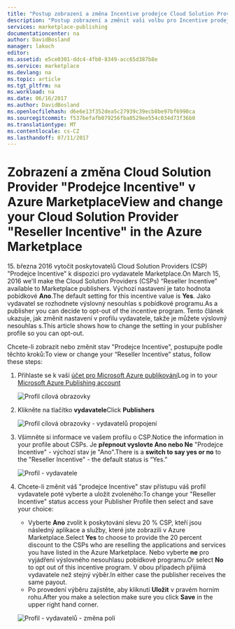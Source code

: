 ```yaml
---
title: "Postup zobrazení a změna Incentive prodejce Cloud Solution Provider | Microsoft Docs"
description: "Postup zobrazení a změnit vaši volbu pro Incentive prodejce zprostředkovatele kryptografických služeb"
services: marketplace-publishing
documentationcenter: na
author: DavidBosland
manager: lakoch
editor: 
ms.assetid: e5ce0301-ddc4-4fb0-8349-acc65d387b8e
ms.service: marketplace
ms.devlang: na
ms.topic: article
ms.tgt_pltfrm: na
ms.workload: na
ms.date: 06/16/2017
ms.author: DavidBosland
ms.openlocfilehash: d6e6e13f352dea5c27939c39ecb8be97bf6990ca
ms.sourcegitcommit: f537befafb079256fba0529ee554c034d73f36b0
ms.translationtype: MT
ms.contentlocale: cs-CZ
ms.lasthandoff: 07/11/2017
---
```

# <a name="view-and-change-your-cloud-solution-provider-reseller-incentive-in-the-azure-marketplace"></a><span data-ttu-id="edb9b-103">Zobrazení a změna Cloud Solution Provider "Prodejce Incentive" v Azure Marketplace</span><span class="sxs-lookup"><span data-stu-id="edb9b-103">View and change your Cloud Solution Provider "Reseller Incentive" in the Azure Marketplace</span></span>
<span data-ttu-id="edb9b-104">15. března 2016 vytočit poskytovatelů Cloud Solution Providers (CSP) "Prodejce Incentive" k dispozici pro vydavatele Marketplace.</span><span class="sxs-lookup"><span data-stu-id="edb9b-104">On March 15, 2016 we'll make the Cloud Solution Providers (CSPs) “Reseller Incentive” available to Marketplace publishers.</span></span>  <span data-ttu-id="edb9b-105">Výchozí nastavení je tato hodnota pobídkové **Ano**.</span><span class="sxs-lookup"><span data-stu-id="edb9b-105">The default setting for this incentive value is **Yes**.</span></span>  <span data-ttu-id="edb9b-106">Jako vydavatel se rozhodnete výslovný nesouhlas s pobídkové programu.</span><span class="sxs-lookup"><span data-stu-id="edb9b-106">As a publisher you can decide to opt-out of the incentive program.</span></span>  <span data-ttu-id="edb9b-107">Tento článek ukazuje, jak změnit nastavení v profilu vydavatele, takže je můžete výslovný nesouhlas s.</span><span class="sxs-lookup"><span data-stu-id="edb9b-107">This article shows how to change the setting in your publisher profile so you can opt-out.</span></span>

<span data-ttu-id="edb9b-108">Chcete-li zobrazit nebo změnit stav "Prodejce Incentive", postupujte podle těchto kroků:</span><span class="sxs-lookup"><span data-stu-id="edb9b-108">To view or change your “Reseller Incentive” status, follow these steps:</span></span>

1. <span data-ttu-id="edb9b-109">Přihlaste se k vaší [účet pro Microsoft Azure publikování](https://publish.windowsazure.com/workspace)</span><span class="sxs-lookup"><span data-stu-id="edb9b-109">Log in to your [Microsoft Azure Publishing account](https://publish.windowsazure.com/workspace)</span></span>

   ![Profil cílová obrazovky][1]
2. <span data-ttu-id="edb9b-111">Klikněte na tlačítko **vydavatele**</span><span class="sxs-lookup"><span data-stu-id="edb9b-111">Click **Publishers**</span></span>

   ![Profil cílová obrazovky - vydavatelů propojení][2]
3. <span data-ttu-id="edb9b-113">Všimněte si informace ve vašem profilu o CSP.</span><span class="sxs-lookup"><span data-stu-id="edb9b-113">Notice the information in your profile about CSPs.</span></span>  <span data-ttu-id="edb9b-114">Je **přepnout vyslovte Ano nebo Ne** "Prodejce Incentive" - výchozí stav je "Ano".</span><span class="sxs-lookup"><span data-stu-id="edb9b-114">There is a **switch to say yes or no** to the "Reseller Incentive" - the default status is “Yes.”</span></span>

   ![Profil - vydavatele][3]
4. <span data-ttu-id="edb9b-116">Chcete-li změnit váš "prodejce Incentive" stav přístupu váš profil vydavatele poté vyberte a uložit zvoleného:</span><span class="sxs-lookup"><span data-stu-id="edb9b-116">To change your "Reseller Incentive" status access your Publisher Profile then select and save your choice:</span></span>

   * <span data-ttu-id="edb9b-117">Vyberte **Ano** zvolit k poskytování slevu 20 % CSP, kteří jsou následný aplikace a služby, které jste zobrazili v Azure Marketplace.</span><span class="sxs-lookup"><span data-stu-id="edb9b-117">Select **Yes** to choose to provide the 20 percent discount to the CSPs who are reselling the applications and services you have listed in the Azure Marketplace.</span></span>  <span data-ttu-id="edb9b-118">Nebo vyberte **ne** pro vyjádření výslovného nesouhlasu pobídkové programu.</span><span class="sxs-lookup"><span data-stu-id="edb9b-118">Or select **No** to opt out of this incentive program.</span></span>  <span data-ttu-id="edb9b-119">V obou případech přijímá vydavatele než stejný výběr.</span><span class="sxs-lookup"><span data-stu-id="edb9b-119">In either case the publisher receives the same payout.</span></span>
   * <span data-ttu-id="edb9b-120">Po provedení výběru zajistěte, aby kliknutí **Uložit** v pravém horním rohu.</span><span class="sxs-lookup"><span data-stu-id="edb9b-120">After you make a selection make sure you click **Save** in the upper right hand corner.</span></span>

   ![Profil - vydavatelů - změna polí][4]

[1]: ./media/marketplace-publishing-csp-incentive/profile-stock.png
[2]: ./media/marketplace-publishing-csp-incentive/profile-boxes.png
[3]: ./media/marketplace-publishing-csp-incentive/profile-publishers-boxes.png
[4]: ./media/marketplace-publishing-csp-incentive/profile-publishers-change-boxes.png
